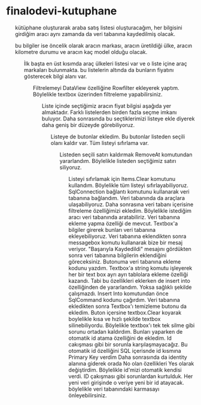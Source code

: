 # finalodevi-kutuphane
<ul>kütüphane oluşturarak araba satış listesi oluşturacağım, her bilgisini girdiğim aracı aynı zamanda da veri tabanına kaydedilmiş olacak.</ul>
<ul>bu bilgiler ise öncelik olarak aracın markası, aracın üretildiği ülke, aracın kilometre durumu ve aracın kaç model olduğu olacak.
<ul>İlk başta en üst kısımda araç ülkeleri listesi var ve o liste içine araç markaları bulunmakta. bu listelerin altında da bunların fiyatını gösterecek bilgi alanı var.
<ul>Filtrelemeyi DataView özelliğine Rowfilter ekleyerek yaptım. Böylelikle textbox üzerinden filtreleme yapabilirsiniz.
<ul>Liste içinde seçtiğimiz aracın fiyat bilgisi aşağıda yer almaktadır. Farklı listelerden birden fazla seçme imkanı buluyor. Daha sonrasında bu seçtiklerimizi listeye ekle diyerek daha geniş bir düzeyde görebiliyoruz. 
<ul>Listeye de butonlar ekledim. Bu butonlar listeden seçili olanı kaldır var. Tüm listeyi sıfırlama var.
<ul>Listeden seçili satırı kaldırmak RemoveAt komutundan yararlandım. Böylelikle listeden seçtiğimiz satırı siliyoruz.
<ul>Listeyi sıfırlamak için Items.Clear komutunu kullandım. Böylelikle tüm listeyi sıfırlayabiliyoruz.
SqlConnection bağlantı komutunu kullanarak veri tabanına bağlandım.
Veri tabanında da araçlara ulaşabiliyoruz. Daha sonrasına veri tabanı içerisine filtreleme özelliğimizi ekledim. Böylelikle istediğim aracı veri tabanında aratabiliriz. 
Veri tabanına ekleme yapma özelliği de mevcut. Textbox'a bilgiler girerek bunları veri tabanına ekleyebiliyoruz.
Veri tabanına eklendikten sonra messagebox komutu kullanarak bize bir mesaj veriyor. "Başarıyla Kaydedildi" mesajını gördükten sonra veri tabanına bilgilerin eklendiğini göreceksiniz.
Butonuma veri tabanına ekleme kodunu yazdım. Textbox'a string komutu işleyerek her bir text box ayrı ayrı tablolara ekleme özelliği kazandı.
Tabi bu özellikleri eklerken de insert into özelliğinden de yararlandım. Yoksa sağlıklı şekilde çalışmazdı. 
Insert Into komutundan önce SqlCommand kodunu çağırdım.
Veri tabanına ekledikten sonra Textbox'ı temizleme butonu da ekledim. Buton içersine textbox.Clear koyarak boylelikle kısa ve hızlı şekilde textbox silinebiliyordu. Böylelikle textbox'ı tek tek silme gibi sorunu ortadan kaldırdım.
Bunları yaparken de otomatik id atama özelliğini de ekledim. Id cakışması gibi bir sorunla karşılaşmayacağız. Bu otomatik id özelliğini SQL içerisnde id kısmına Primary Key verdim Daha sonrasında da identity alanına giderek orada No olan özellikleri Yes olarak değiştirdim. Böylelikle id'mizi otomatik kendisi verdi. ID çakışması gibi sorunlardan kurtulduk. 
Her yeni veri girişinde o veriye yeni bir id atayacak. böylelikle veri tabanındaki karmasayı önleyebilirsiniz.

